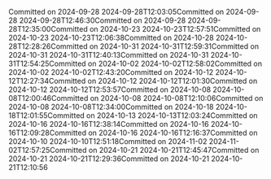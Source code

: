 Committed on 2024-09-28 2024-09-28T12:03:05Committed on 2024-09-28 2024-09-28T12:46:30Committed on 2024-09-28 2024-09-28T12:35:00Committed on 2024-10-23 2024-10-23T12:57:51Committed on 2024-10-23 2024-10-23T12:06:38Committed on 2024-10-28 2024-10-28T12:28:26Committed on 2024-10-31 2024-10-31T12:59:31Committed on 2024-10-31 2024-10-31T12:40:13Committed on 2024-10-31 2024-10-31T12:54:25Committed on 2024-10-02 2024-10-02T12:58:02Committed on 2024-10-02 2024-10-02T12:43:20Committed on 2024-10-12 2024-10-12T12:27:34Committed on 2024-10-12 2024-10-12T12:01:30Committed on 2024-10-12 2024-10-12T12:53:57Committed on 2024-10-08 2024-10-08T12:00:46Committed on 2024-10-08 2024-10-08T12:10:06Committed on 2024-10-08 2024-10-08T12:34:00Committed on 2024-10-18 2024-10-18T12:01:55Committed on 2024-10-13 2024-10-13T12:03:24Committed on 2024-10-16 2024-10-16T12:38:14Committed on 2024-10-16 2024-10-16T12:09:28Committed on 2024-10-16 2024-10-16T12:16:37Committed on 2024-10-10 2024-10-10T12:51:18Committed on 2024-11-02 2024-11-02T12:57:25Committed on 2024-10-21 2024-10-21T12:45:47Committed on 2024-10-21 2024-10-21T12:29:36Committed on 2024-10-21 2024-10-21T12:10:56